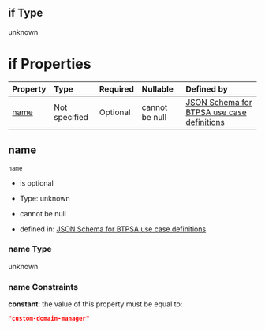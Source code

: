 ## if Type

unknown

# if Properties

| Property      | Type          | Required | Nullable       | Defined by                                                                                                                                                                                                        |
| :------------ | :------------ | :------- | :------------- | :---------------------------------------------------------------------------------------------------------------------------------------------------------------------------------------------------------------- |
| [name](#name) | Not specified | Optional | cannot be null | [JSON Schema for BTPSA use case definitions](btpsa-usecase-properties-services-items-allof-2-then-allof-13-if-properties-name.md "undefined#/properties/services/items/allOf/2/then/allOf/13/if/properties/name") |

## name



`name`

*   is optional

*   Type: unknown

*   cannot be null

*   defined in: [JSON Schema for BTPSA use case definitions](btpsa-usecase-properties-services-items-allof-2-then-allof-13-if-properties-name.md "undefined#/properties/services/items/allOf/2/then/allOf/13/if/properties/name")

### name Type

unknown

### name Constraints

**constant**: the value of this property must be equal to:

```json
"custom-domain-manager"
```

